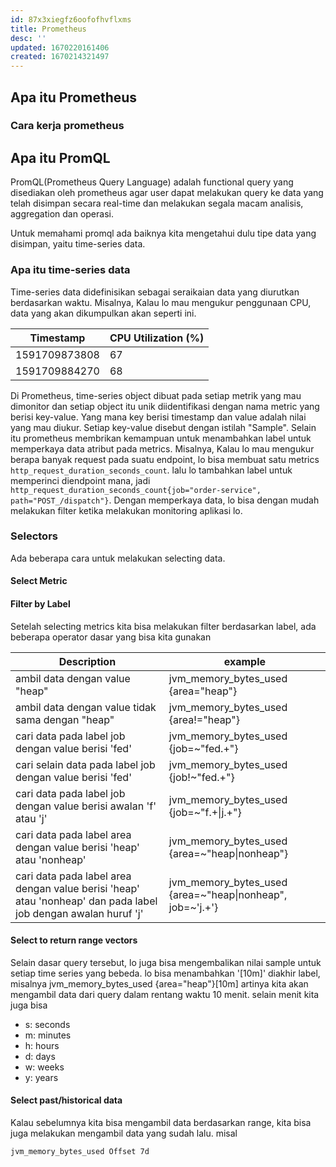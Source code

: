 ```yaml
---
id: 87x3xiegfz6oofofhvflxms
title: Prometheus
desc: ''
updated: 1670220161406
created: 1670214321497
---
```


## Apa itu Prometheus

### Cara kerja prometheus

## Apa itu PromQL

PromQL(Prometheus Query Language) adalah functional query yang disediakan oleh prometheus agar user dapat melakukan query ke data yang telah disimpan secara real-time dan melakukan segala macam analisis, aggregation dan operasi.

Untuk memahami promql ada baiknya kita mengetahui dulu tipe data yang disimpan, yaitu time-series data.

### Apa itu time-series data

Time-series data didefinisikan sebagai seraikaian data yang diurutkan berdasarkan waktu.
Misalnya, Kalau lo mau mengukur penggunaan CPU, data yang akan dikumpulkan akan seperti ini.

| Timestamp     | CPU Utilization (%) |
|---------------|---------------------|
| 1591709873808 | 67                  |
| 1591709884270 | 68                  |

Di Prometheus, time-series object dibuat pada setiap metrik yang mau dimonitor dan setiap object itu unik diidentifikasi dengan nama metric yang berisi key-value.
Yang mana key berisi timestamp dan value adalah nilai yang mau diukur. Setiap key-value disebut dengan istilah "Sample".
Selain itu prometheus membrikan kemampuan untuk menambahkan label untuk memperkaya data atribut pada metrics.
Misalnya, Kalau lo mau mengukur berapa banyak request pada suatu endpoint, lo bisa membuat satu metrics `http_request_duration_seconds_count`.
lalu lo tambahkan label untuk memperinci diendpoint mana, jadi `http_request_duration_seconds_count{job="order-service", path="POST_/dispatch"}`.
Dengan memperkaya data, lo bisa dengan mudah melakukan filter ketika melakukan monitoring aplikasi lo.

### Selectors

Ada beberapa cara untuk melakukan selecting data. 

#### Select Metric

#### Filter by Label

Setelah selecting metrics kita bisa melakukan filter berdasarkan label, ada beberapa operator dasar yang bisa kita gunakan

| Description                                                                                                    | example                                                   |
|----------------------------------------------------------------------------------------------------------------|-----------------------------------------------------------|
| ambil data dengan value "heap"                                                                                 | jvm_memory_bytes_used {area="heap"}                       |
| ambil data dengan value tidak sama dengan "heap"                                                               | jvm_memory_bytes_used {area!="heap"}                      |
| cari data pada label job dengan value berisi 'fed'                                                             | jvm_memory_bytes_used {job=~"fed.+"}                      |
| cari selain data pada label job dengan value berisi 'fed'                                                      | jvm_memory_bytes_used {job!~"fed.+"}                      |
| cari data pada label job dengan value berisi awalan 'f' atau 'j'                                               | jvm_memory_bytes_used {job=~"f.+\|j.+"}                   |
| cari data pada label area dengan value berisi 'heap' atau 'nonheap'                                            | jvm_memory_bytes_used {area=~"heap\|nonheap"}             |
| cari data pada label area dengan value berisi 'heap' atau 'nonheap' dan pada label job dengan awalan huruf 'j' | jvm_memory_bytes_used {area=~"heap\|nonheap", job=~'j.+'} |

#### Select to return range vectors

Selain dasar query tersebut, lo juga bisa mengembalikan nilai sample untuk setiap time series yang bebeda.
lo bisa menambahkan '[10m]' diakhir label, misalnya jvm_memory_bytes_used {area="heap"}[10m] artinya kita akan mengambil data dari query dalam rentang waktu 10 menit.
selain menit kita juga bisa 

- s: seconds
- m: minutes
- h: hours
- d: days
- w: weeks
- y: years

#### Select past/historical data

Kalau sebelumnya kita bisa mengambil data berdasarkan range, kita bisa juga melakukan mengambil data yang sudah lalu. misal

`jvm_memory_bytes_used Offset 7d`

